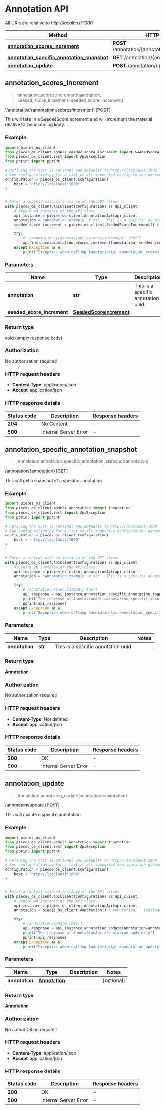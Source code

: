 # Annotation API

All URIs are relative to *http://localhost:1000*

Method | HTTP request | Description
------------- | ------------- | -------------
[**annotation_scores_increment**](AnnotationApi#annotation_scores_increment) | **POST** /annotation/\{annotation\}/scores/increment | &#39;/annotation/\{annotation\}/scores/increment&#39; [POST]
[**annotation_specific_annotation_snapshot**](AnnotationApi#annotation_specific_annotation_snapshot) | **GET** /annotation/\{annotation\} | /annotation/\{annotation\} [GET]
[**annotation_update**](AnnotationApi#annotation_update) | **POST** /annotation/update | /annotation/update [POST]


## **annotation_scores_increment**
> annotation_scores_increment(annotation, seeded_score_increment=seeded_score_increment)

'/annotation/\{annotation\}/scores/increment' [POST]

This will take in a SeededScoreIncrement and will increment the material relative to the incoming body.

### Example


```python
import pieces_os_client
from pieces_os_client.models.seeded_score_increment import SeededScoreIncrement
from pieces_os_client.rest import ApiException
from pprint import pprint

# Defining the host is optional and defaults to http://localhost:1000
# See configuration.py for a list of all supported configuration parameters.
configuration = pieces_os_client.Configuration(
    host = "http://localhost:1000"
)


# Enter a context with an instance of the API client
with pieces_os_client.ApiClient(configuration) as api_client:
    # Create an instance of the API class
    api_instance = pieces_os_client.AnnotationApi(api_client)
    annotation = 'annotation_example' # str | This is a specific annotation uuid.
    seeded_score_increment = pieces_os_client.SeededScoreIncrement() # SeededScoreIncrement |  (optional)

    try:
        # '/annotation/\{annotation\}/scores/increment' [POST]
        api_instance.annotation_scores_increment(annotation, seeded_score_increment=seeded_score_increment)
    except Exception as e:
        print("Exception when calling AnnotationApi->annotation_scores_increment: %s\n" % e)
```



### Parameters


Name | Type | Description  | Notes
------------- | ------------- | ------------- | -------------
 **annotation** | **str**| This is a specific annotation uuid. | 
 **seeded_score_increment** | [**SeededScoreIncrement**](SeededScoreIncrement)|  | [optional] 

### Return type

void (empty response body)

### Authorization

No authorization required

### HTTP request headers

 - **Content-Type**: application/json
 - **Accept**: application/json

### HTTP response details

| Status code | Description | Response headers |
|-------------|-------------|------------------|
**204** | No Content |  -  |
**500** | Internal Server Error |  -  |



## **annotation_specific_annotation_snapshot**
> Annotation annotation_specific_annotation_snapshot(annotation)

/annotation/\{annotation\} [GET]

This will get a snapshot of a specific annotation.

### Example


```python
import pieces_os_client
from pieces_os_client.models.annotation import Annotation
from pieces_os_client.rest import ApiException
from pprint import pprint

# Defining the host is optional and defaults to http://localhost:1000
# See configuration.py for a list of all supported configuration parameters.
configuration = pieces_os_client.Configuration(
    host = "http://localhost:1000"
)


# Enter a context with an instance of the API client
with pieces_os_client.ApiClient(configuration) as api_client:
    # Create an instance of the API class
    api_instance = pieces_os_client.AnnotationApi(api_client)
    annotation = 'annotation_example' # str | This is a specific annotation uuid.

    try:
        # /annotation/\{annotation\} [GET]
        api_response = api_instance.annotation_specific_annotation_snapshot(annotation)
        print("The response of AnnotationApi->annotation_specific_annotation_snapshot:\n")
        pprint(api_response)
    except Exception as e:
        print("Exception when calling AnnotationApi->annotation_specific_annotation_snapshot: %s\n" % e)
```



### Parameters


Name | Type | Description  | Notes
------------- | ------------- | ------------- | -------------
 **annotation** | **str**| This is a specific annotation uuid. | 

### Return type

[**Annotation**](Annotation)

### Authorization

No authorization required

### HTTP request headers

 - **Content-Type**: Not defined
 - **Accept**: application/json

### HTTP response details

| Status code | Description | Response headers |
|-------------|-------------|------------------|
**200** | OK |  -  |
**500** | Internal Server Error |  -  |



## **annotation_update**
> Annotation annotation_update(annotation=annotation)

/annotation/update [POST]

This will update a specific annotation.

### Example


```python
import pieces_os_client
from pieces_os_client.models.annotation import Annotation
from pieces_os_client.rest import ApiException
from pprint import pprint

# Defining the host is optional and defaults to http://localhost:1000
# See configuration.py for a list of all supported configuration parameters.
configuration = pieces_os_client.Configuration(
    host = "http://localhost:1000"
)


# Enter a context with an instance of the API client
with pieces_os_client.ApiClient(configuration) as api_client:
    # Create an instance of the API class
    api_instance = pieces_os_client.AnnotationApi(api_client)
    annotation = pieces_os_client.Annotation() # Annotation |  (optional)

    try:
        # /annotation/update [POST]
        api_response = api_instance.annotation_update(annotation=annotation)
        print("The response of AnnotationApi->annotation_update:\n")
        pprint(api_response)
    except Exception as e:
        print("Exception when calling AnnotationApi->annotation_update: %s\n" % e)
```



### Parameters


Name | Type | Description  | Notes
------------- | ------------- | ------------- | -------------
 **annotation** | [**Annotation**](Annotation)|  | [optional] 

### Return type

[**Annotation**](Annotation)

### Authorization

No authorization required

### HTTP request headers

 - **Content-Type**: application/json
 - **Accept**: application/json

### HTTP response details

| Status code | Description | Response headers |
|-------------|-------------|------------------|
**200** | OK |  -  |
**500** | Internal Server Error |  -  |



